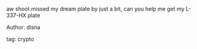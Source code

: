 aw shoot missed my dream plate by just a bit, can you help me get my L-337-HX plate

Author: disna

tag: crypto